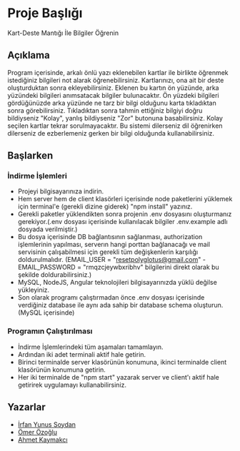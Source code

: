 # Proje Başlığı

Kart-Deste Mantığı İle Bilgiler Öğrenin

## Açıklama

Program içerisinde, arkalı önlü yazı eklenebilen kartlar ile birlikte öğrenmek istediğiniz bilgileri not alarak öğrenebilirsiniz. Kartlarınızı, ona ait bir deste oluşturduktan sonra ekleyebilirsiniz. Eklenen bu kartın ön yüzünde, arka yüzündeki bilgileri anımsatacak bilgiler bulunacaktır. Ön yüzdeki bilgileri gördüğünüzde arka yüzünde ne tarz bir bilgi olduğunu karta tıkladıktan sonra görebilirsiniz. Tıkladıktan sonra tahmin ettiğiniz bilgiyi doğru bildiyseniz "Kolay", yanlış bildiyseniz "Zor" butonuna basabilirsiniz. Kolay seçilen kartlar tekrar sorulmayacaktır. Bu sistemi dilerseniz dil öğrenirken dilerseniz de ezberlemeniz gerken bir bilgi olduğunda kullanabilirsiniz.

## Başlarken

### İndirme İşlemleri

- Projeyi bilgisayarınıza indirin.
- Hem server hem de client klasörleri içerisinde node paketlerini yüklemek için terminal'e (gerekli dizine giderek) "npm install" yazınız.
- Gerekli paketler yüklendikten sonra projenin .env dosyasını oluşturmanız gerekiyor.(.env dosyası içerisinde kullanılacak bilgiler .env.example adlı dosyada verilmiştir.)
- Bu dosya içerisinde DB bağlantısının sağlanması, authorization işlemlerinin yapılması, serverın hangi porttan bağlanacağı ve mail servisinin çalışabilmesi için gerekli tüm değişkenlerin karşılığı doldurulmalıdır. (EMAIL_USER = "resetpolyglotus@gmail.com" - EMAIL_PASSWORD = "rmqzcjeywbxribhv" bilgilerini direkt olarak bu şekilde doldurabilirsiniz.)
- MySQL, NodeJS, Angular teknolojileri bilgisayarınızda yüklü değilse yükleyiniz.
- Son olarak programı çalıştırmadan önce .env dosyası içerisinde verdiğiniz database ile aynı ada sahip bir database schema oluşturun.(MySQL içerisinde)

### Programın Çalıştırılması

- İndirme İşlemlerindeki tüm aşamaları tamamlayın.
- Ardından iki adet terminali aktif hale getirin.
- Birinci terminalde server klasörünün konumuna, ikinci terminalde client klasörünün konumuna getirin.
- Her iki terminalde de "npm start" yazarak server ve client'ı aktif hale getirirek uygulamayı kullanabilirsiniz.

## Yazarlar

- [İrfan Yunus Soydan](https://github.com/irfanysoydan)
- [Ömer Özoğlu](https://github.com/omerozoglu)
- [Ahmet Kaymakcı](https://github.com/olmayannick)
